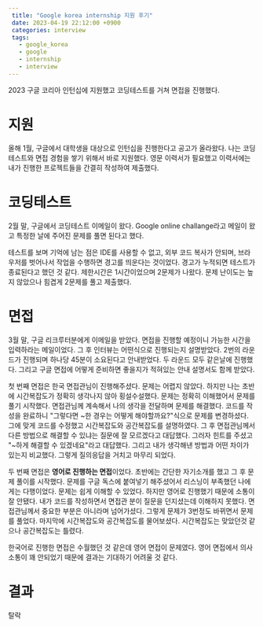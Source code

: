 ```yaml
---
 title: "Google korea internship 지원 후기"
 date: 2023-04-19 22:12:00 +0900
 categories: interview
 tags:
   - google_korea
   - google
   - internship
   - interview
---
```


2023 구글 코리아 인턴십에 지원했고 코딩테스트를 거쳐 면접을 진행했다.

# 지원

올해 1월, 구글에서 대학생을 대상으로 인턴십을 진행한다고 공고가 올라왔다. 나는 코딩테스트와 면접 경험을 쌓기 위해서 바로 지원했다.
영문 이력서가 필요했고 이력서에는 내가 진행한 프로젝트들을 간결히 작성하여 제출했다.

# 코딩테스트

2월 말, 구글에서 코딩테스트 이메일이 왔다. Google online challange라고 메일이 왔고 특정한 날에 주어진 문제를 풀면 된다고 했다.

테스트를 보며 기억에 남는 점은 IDE를 사용할 수 없고, 외부 코드 복사가 안되며, 브라우저를 벗어나서 작업을 수행하면 경고를 띄운다는 것이었다.
경고가 누적되면 테스트가 종료된다고 했던 것 같다. 제한시간은 1시간이었으며 2문제가 나왔다. 문제 난이도는 높지 않았으나 힘겹게 2문제를 풀고 제출했다.

# 면접

3월 말, 구글 리크루터분에게 이메일을 받았다. 면접을 진행할 예정이니 가능한 시간을 입력하라는 메일이었다.
그 후 인터뷰는 어떤식으로 진행되는지 설명받았다. 2번의 라운드가 진행되며 하나당 45분이 소요된다고 안내받었다. 두 라운드 모두 같은날에 진행했다.
그리고 구글 면접에 어떻게 준비하면 좋을지가 적혀있는 안내 설명서도 함께 받았다.

첫 번째 면접은 한국 면접관님이 진행해주셨다. 문제는 어렵지 않았다. 하지만 나는 초반에 시간복잡도가 정확히 생각나지 않아 횡설수설했다.
문제는 정확히 이해했어서 문제를 풀기 시작했다. 면접관님께 계속해서 나의 생각을 전달하며 문제를 해결했다. 코드를 작성을 완료하니 "그렇다면 ~한 경우는 어떻게 해야할까요?"식으로 문제를 변경하셨다.
그에 맞게 코드를 수정했고 시간복잡도와 공간복잡도를 설명하였다. 그 후 면접관님께서 다른 방법으로 해결할 수 있냐는 질문에 잘 모르겠다고 대답했다.
그러자 힌트를 주셨고 "~하게 해결할 수 있겠네요"라고 대답했다. 그리고 내가 생각해낸 방법과 어떤 차이가 있는지 비교했다. 그렇게 질의응답을 거치고 마무리 되었다.

두 번째 면접은 **영어로 진행하는 면접**이었다. 초반에는 간단한 자기소개를 했고 그 후 문제 풀이를 시작했다. 문제를 구글 독스에 붙여넣기 해주셨어서 리스닝이 부족했던 나에게는 다행이었다.
문제는 쉽게 이해할 수 있었다. 하지만 영어로 진행했기 때문에 소통이 잘 안됐다. 내가 코드를 작성하면서 면접관 분이 질문을 던지셨는데 이해하지 못했다.
면접관님께서 중요한 부분은 아니라며 넘어가셨다. 그렇게 문제가 3번정도 바뀌면서 문제를 풀었다. 마지막에 시간복잡도와 공간복잡도를 물어보셨다.
시간복잡도는 맞았던것 같으나 공간복잡도는 틀렸다.

한국어로 진행한 면접은 수월했던 것 같은데 영어 면접이 문제였다. 영어 면접에서 의사소통이 꽤 안되었기 때문에 결과는 기대하기 어려울 것 같다.

# 결과

탈락
